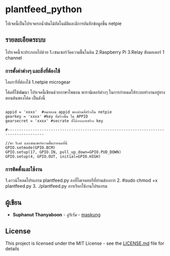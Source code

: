 # plantfeed_python 

โปเจคนี้เป็นโปรเจครถน้ำต้นไม้อัตโนมัติและมีการบันทึกข้อมูลขึ้น netpie  

## รายละเอียดระบบ

โปรเจคนี้จะประกอบไปด้วย 
1.เซนเซอร์วัดความชื้นในดิน 
2.Raspberry Pi 
3.Relay ขับมอเตอร์ 1 channel
 
### การตั้งค่าต่างๆ และสิ่งที่ต้องใข้

ไลบรารีที่ต้องใช้
1.netpie microgear

โค้ดที่ใช้พัฒนา โปรเจคนี้เขียนด้วยภาษาไพธอน พารามิเตอร์ต่างๆ ในการกำหนดให้ระบบทำงานอยู่ทางตอนต้นของโค้ด เป็นดังนี้

```
  
appid = 'xxxx'  #หมายเลข appid ของท่านที่สร้างใน netpie
gearkey = 'xxxx' #key ที่สร้างขึ้น ใน APPID
gearsecret = 'xxxx' #secrate ที่ได้จากการสร้าง key

#--------------------------------------------------------------------------------------

//ขา รีเลย์ และเซนเซอร์ความชื้นกำหนดที่นี่
GPIO.setmode(GPIO.BCM)
GPIO.setup(17, GPIO.IN, pull_up_down=GPIO.PUD_DOWN)
GPIO.setup(4, GPIO.OUT, initial=GPIO.HIGH)
```
### การติดตั้งและใช้งาน

1.ดาวน์โหลดโปรแกรม plantfeed.py ลงที่ไดเรคทอรีที่ท่านต้องการ
2. #sudo chmod +x plantfeed.py
3. ./plantfeed.py
การเรียกใช้งานโปรแกรม 

## ผู้เขียน

* **Suphanut Thanyaboon** - *ผู้ริเริ่ม* - [maskung](https://github.com/maskung)

## License

This project is licensed under the MIT License - see the [LICENSE.md](LICENSE.md) file for details
